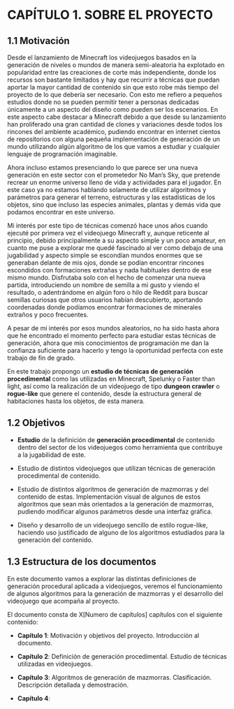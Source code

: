 CAPÍTULO 1. SOBRE EL PROYECTO
=============================

1.1 Motivación
--------------
Desde el lanzamiento de Minecraft los videojuegos basados en la
generación de niveles o mundos de manera semi-aleatoria ha explotado en
popularidad entre las creaciones de corte más independiente, donde los
recursos son bastante limitados y hay que recurrir a técnicas que puedan
aportar la mayor cantidad de contenido sin que esto robe más tiempo del
proyecto de lo que debería ser necesario. Con esto me refiero a pequeños
estudios donde no se pueden permitir tener a personas dedicadas
únicamente a un aspecto del diseño como pueden ser los escenarios. En
este aspecto cabe destacar a Minecraft debido a que desde su lanzamiento
han proliferado una gran cantidad de clones y variaciones desde todos
los rincones del ambiente académico, pudiendo encontrar en internet
cientos de repositorios con alguna pequeña implementación de generación
de un mundo utilizando algún algoritmo de los que vamos a estudiar y
cualquier lenguaje de programación imaginable.

Ahora incluso estamos presenciando lo que parece ser una nueva
generación en este sector con el prometedor No Man’s Sky, que pretende
recrear un enorme universo lleno de vida y actividades para el jugador.
En este caso ya no estamos hablando solamente de utilizar algoritmos y
parámetros para generar el terreno, estructuras y las estadísticas de
los objetos, sino que incluso las especies animales, plantas y demás
vida que podamos encontrar en este universo.

Mi interés por este tipo de técnicas comenzó hace unos años cuando
ejecuté por primera vez el videojuego Minecraft y, aunque reticente al
principio, debido principalmente a su aspecto simple y un poco amateur,
en cuanto me puse a explorar me quedé fascinado al ver como debajo de
una jugabilidad y aspecto simple se escondían mundos enormes que se
generaban delante de mis ojos, donde se podían encontrar rincones
escondidos con formaciones extrañas y nada habituales dentro de ese
mismo mundo. Disfrutaba solo con el hecho de comenzar una nueva partida,
introduciendo un nombre de semilla a mi gusto y viendo el resultado, o
adentrándome en algún foro o hilo de Reddit para buscar semillas
curiosas que otros usuarios habían descubierto, aportando coordenadas
donde podíamos encontrar formaciones de minerales extraños y poco
frecuentes.

A pesar de mi interés por esos mundos aleatorios, no ha sido hasta ahora
que he encontrado el momento perfecto para estudiar estas técnicas de
generación, ahora que mis conocimientos de programación me dan la
confianza suficiente para hacerlo y tengo la oportunidad perfecta con
este trabajo de fin de grado.

En este trabajo propongo un **estudio de técnicas de generación
procedimental** como las utilizadas en Minecraft, Spelunky o Faster than
light, así como la realización de un videojuego de tipo **dungeon
crawler** o **rogue-like** que genere el contenido, desde la estructura
general de habitaciones hasta los objetos, de esta manera.

1.2 Objetivos
-------------

- **Estudio** de la definición de **generación procedimental** de contenido dentro del sector de los videojuegos como herramienta que contribuye a la jugabilidad de este.

- Estudio de distintos videojuegos que utilizan técnicas de generación procedimental de contenido.

- Estudio de distintos algoritmos de generación de mazmorras y del contenido de estas. Implementación visual de algunos de estos algoritmos que sean más orientados a la generación de mazmorras, pudiendo modificar algunos parámetros desde una interfaz gráfica.

- Diseño y desarrollo de un videojuego sencillo de estilo rogue-like, haciendo uso justificado de alguno de los algoritmos estudiados para la generación del contenido.

1.3 Estructura de los documentos
--------------------------------

En este documento vamos a explorar las distintas definiciones de
generación procedural aplicada a videojuegos, veremos el funcionamiento
de algunos algoritmos para la generación de mazmorras y el desarrollo
del videojuego que acompaña al proyecto.

El documento consta de X[Numero de capítulos] capítulos con el siguiente contenido:

- **Capítulo 1**: Motivación y objetivos del proyecto. Introducción al documento.

- **Capítulo 2**: Definición de generación procedimental. Estudio de técnicas utilizadas en videojuegos.

- **Capítulo 3**: Algoritmos de generación de mazmorras. Clasificación. Descripción detallada y demostración.

- **Capítulo 4**:

<!--Explicar que se incluye en este documento y en el GDD, que no profundiza en la implementación final. Dejarlo bien claro.-->
